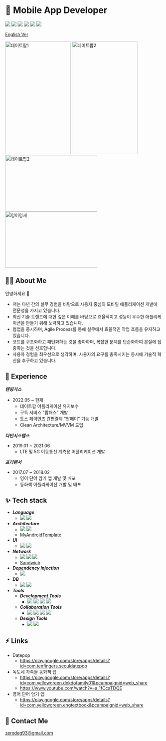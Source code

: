 # :iphone: Mobile App Developer

![](https://img.shields.io/badge/Flatform-Android-yellowgreen)
![](https://img.shields.io/badge/Language-Kotlin-blue)
![](https://img.shields.io/badge/Architecture-MVVM-skyblue)
![](https://img.shields.io/badge/Architecture-CleanArchitecture-skyblue)
![](https://img.shields.io/badge/Network-Retrofit-red)
![](https://img.shields.io/badge/DI-Hilt-Green)

[English Ver](https://github.com/ok0035/AboutMe/blob/main/README.md)

<img src="https://github.com/ok0035/ok0035/assets/19370688/51f81c8f-338e-4afa-80f6-46a77b9959dd" width="210" height="360" alt="데이트팝1">
<img src="https://github.com/ok0035/ok0035/assets/19370688/6a05fbcb-0718-454d-81a6-80d49975af33" width="210" height="360" alt="데이트팝2"></br>


<img src="https://github.com/ok0035/ok0035/assets/19370688/3e677b3a-2d87-4fb0-82d8-7e6fc83ead8c" width="295" height="180" alt="데이트팝2">
<img src="https://github.com/ok0035/ok0035/assets/19370688/1ff5f5f0-06cd-463b-9b1f-3109a1fe5f4c" width="295" height="180" alt="영어영재">


## :technologist: About Me 
안녕하세요 👋

- 저는 다년 간의 실무 경험을 바탕으로 사용자 중심의 모바일 애플리케이션 개발에 전문성을 가지고 있습니다.
- 최신 기술 트렌드에 대한 깊은 이해를 바탕으로 효율적이고 성능이 우수한 애플리케이션을 만들기 위해 노력하고 있습니다.
- 협업을 중시하며, Agile Process를 통해 실무에서 효율적인 작업 흐름을 유지하고 있습니다.
- 코드를 구조화하고 패턴화하는 것을 좋아하며, 복잡한 문제를 단순화하여 본질에 집중하는 것을 선호합니다.
- 사용자 경험을 최우선으로 생각하며, 사용자의 요구를 충족시키는 동시에 기술적 혁신을 추구하고 있습니다.</br>


## :memo: Experience

***텐핑거스***

- 2022.05 ~ 현재
    - 데이트팝 어플리케이션 유지보수
    - 구독 서비스 "팝패스" 개발
    - 토스 페이먼츠 간편결제 "팝페이" 기능 개발
    - Clean Architecture/MVVM 도입
 

***다빈시스템스***

- 2019.01 ~ 2021.06
    - LTE 및 5G 이동통신 계측용 어플리케이션 개발


***프리랜서***

- 2017.07 ~ 2018.02
    - 영어 단어 암기 앱 개발 및 배포
    - 동화책 어플리케이션 개발 및 배포
 

## :sparkles: Tech stack

- ***Language***
    - ![](https://img.shields.io/badge/Language-Kotlin-blue)
      ![](https://img.shields.io/badge/Language-Java-blue)
- ***Architecture***
    - ![](https://img.shields.io/badge/Architecture-MVVM-skyblue)
      ![](https://img.shields.io/badge/Architecture-CleanArchitecture-skyblue)
    - [MyAndroidTemplate](https://github.com/ok0035/AndroidWithCleanArchitecture)
- ***UI***
    - ![](https://img.shields.io/badge/UI-Compose-yellow)
      ![](https://img.shields.io/badge/UI-XML-yellow)
- ***Network***
    - ![](https://img.shields.io/badge/Network-OkHttpClient-red)
      ![](https://img.shields.io/badge/Network-Retrofit-red)
      ![](https://img.shields.io/badge/Network-Sandwich-red)
    - [Sandwich](https://github.com/skydoves/sandwich)
- ***Dependency Injection***
    - ![](https://img.shields.io/badge/DI-Hilt-Green)
- ***DB***
    - ![](https://img.shields.io/badge/DB-Room-purple)
      ![](https://img.shields.io/badge/DB-Realm-purple)
- ***Tools***
    - ***Development Tools***
        - ![](https://img.shields.io/badge/DevTools-AndroidStudio-orange)
          ![](https://img.shields.io/badge/DevTools-IntelliJ-orange)
          ![](https://img.shields.io/badge/DevTools-Xcode-orange)
          ![](https://img.shields.io/badge/DevTools-Postman-orange)
    - ***Collaboration Tools***
        - ![](https://img.shields.io/badge/CollaborationTools-Jira-coral)
          ![](https://img.shields.io/badge/CollaborationTools-Slack-coral)
          ![](https://img.shields.io/badge/CollaborationTools-Notion-coral)
          ![](https://img.shields.io/badge/CollaborationTools-Trello-coral)
    - ***Design Tools***
        - ![](https://img.shields.io/badge/DesignTools-Figma-aqua)
          ![](https://img.shields.io/badge/DesignTools-Zeplin-aqua)


## :zap: Links

- Datepop
    - https://play.google.com/store/apps/details?id=com.tenfingers.seouldatepop
- 독도네 가족들 동화책 앱
    - https://play.google.com/store/apps/details?id=com.yellowgreen.dokdofamily01&pcampaignid=web_share
    - https://www.youtube.com/watch?v=a_1fCcaTDQE
- 영어 단어 암기 앱
    - https://play.google.com/store/apps/details?id=com.yellowgreen.engtextbook&pcampaignid=web_share

 
## :speech_balloon: Contact Me
[zerodeg93@gmail.com](mailto:zerodeg93@gmail.com)

<!--
**ok0035/ok0035** is a ✨ _special_ ✨ repository because its `README.md` (this file) appears on your GitHub profile.

Here are some ideas to get you started:

- 🔭 I’m currently working on ...
- 🌱 I’m currently learning ...
- 👯 I’m looking to collaborate on ...
- 🤔 I’m looking for help with ...
- 💬 Ask me about ...
- 📫 How to reach me: ...
- 😄 Pronouns: ...
- ⚡ Fun fact: ...
-->
